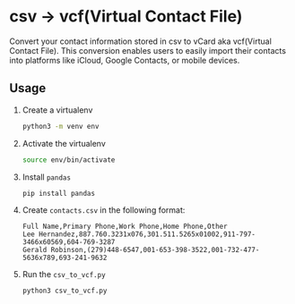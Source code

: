 # csv -> vcf(Virtual Contact File)

Convert your contact information stored in csv to vCard aka vcf(Virtual Contact File). This conversion enables users to easily import their contacts into platforms like iCloud, Google Contacts, or mobile devices.

## Usage
1. Create a virtualenv
    ```bash
    python3 -m venv env
    ```
2. Activate the virtualenv
    ```bash
    source env/bin/activate
    ```
3. Install `pandas`
    ```bash
    pip install pandas
    ```
4. Create `contacts.csv` in the following format:
    ```
    Full Name,Primary Phone,Work Phone,Home Phone,Other
    Lee Hernandez,887.760.3231x076,301.511.5265x01002,911-797-3466x60569,604-769-3287
    Gerald Robinson,(279)448-6547,001-653-398-3522,001-732-477-5636x789,693-241-9632
    ```
5. Run the `csv_to_vcf.py`
    ```
    python3 csv_to_vcf.py
    ```